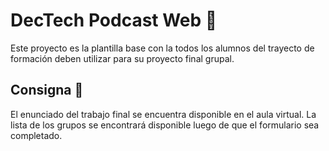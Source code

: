# DecTech Podcast Web 📢

Este proyecto es la plantilla base con la todos los alumnos del trayecto de formación deben utilizar para su proyecto final grupal.

## Consigna 📄

El enunciado del trabajo final se encuentra disponible en el aula virtual. La lista de los grupos se encontrará disponible luego de que el formulario sea completado.